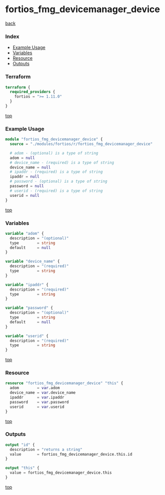 # fortios_fmg_devicemanager_device

[back](../fortios.md)

### Index

- [Example Usage](#example-usage)
- [Variables](#variables)
- [Resource](#resource)
- [Outputs](#outputs)

### Terraform

```terraform
terraform {
  required_providers {
    fortios = ">= 1.11.0"
  }
}
```

[top](#index)

### Example Usage

```terraform
module "fortios_fmg_devicemanager_device" {
  source = "./modules/fortios/r/fortios_fmg_devicemanager_device"

  # adom - (optional) is a type of string
  adom = null
  # device_name - (required) is a type of string
  device_name = null
  # ipaddr - (required) is a type of string
  ipaddr = null
  # password - (optional) is a type of string
  password = null
  # userid - (required) is a type of string
  userid = null
}
```

[top](#index)

### Variables

```terraform
variable "adom" {
  description = "(optional)"
  type        = string
  default     = null
}

variable "device_name" {
  description = "(required)"
  type        = string
}

variable "ipaddr" {
  description = "(required)"
  type        = string
}

variable "password" {
  description = "(optional)"
  type        = string
  default     = null
}

variable "userid" {
  description = "(required)"
  type        = string
}
```

[top](#index)

### Resource

```terraform
resource "fortios_fmg_devicemanager_device" "this" {
  adom        = var.adom
  device_name = var.device_name
  ipaddr      = var.ipaddr
  password    = var.password
  userid      = var.userid
}
```

[top](#index)

### Outputs

```terraform
output "id" {
  description = "returns a string"
  value       = fortios_fmg_devicemanager_device.this.id
}

output "this" {
  value = fortios_fmg_devicemanager_device.this
}
```

[top](#index)